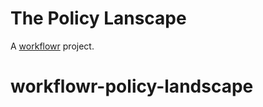 # The Policy Lanscape

A [workflowr][] project.

[workflowr]: https://github.com/jdblischak/workflowr
# workflowr-policy-landscape
